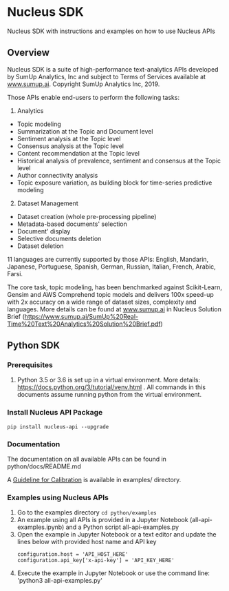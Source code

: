 # Nucleus SDK
Nucleus SDK with instructions and examples on how to use Nucleus APIs

## Overview
Nucleus SDK is a suite of high-performance text-analytics APIs developed by SumUp Analytics, Inc and subject to Terms of Services available at www.sumup.ai. Copyright SumUp Analytics Inc, 2019.

Those APIs enable end-users to perform the following tasks:
1. Analytics
* Topic modeling
* Summarization at the Topic and Document level
* Sentiment analysis at the Topic level
* Consensus analysis at the Topic level
* Content recommendation at the Topic level
* Historical analysis of prevalence, sentiment and consensus at the Topic level
* Author connectivity analysis
* Topic exposure variation, as building block for time-series predictive modeling

2. Dataset Management
* Dataset creation (whole pre-processing pipeline)
* Metadata-based documents' selection
* Document' display
* Selective documents deletion
* Dataset deletion

11 languages are currently supported by those APIs: English, Mandarin, Japanese, Portuguese, Spanish, German, Russian, Italian, French, Arabic, Farsi.

The core task, topic modeling, has been benchmarked against Scikit-Learn, Gensim and AWS Comprehend topic models and delivers 100x speed-up with 2x accuracy on a wide range of dataset sizes, complexity and languages. More details can be found at www.sumup.ai in Nucleus Solution Brief (https://www.sumup.ai/SumUp%20Real-Time%20Text%20Analytics%20Solution%20Brief.pdf)

## Python SDK
### Prerequisites
1. Python 3.5 or 3.6 is set up in a virtual environment. More details: https://docs.python.org/3/tutorial/venv.html . All commands in this documents assume running python from the virtual environment.

### Install Nucleus API Package
```
pip install nucleus-api --upgrade
```

### Documentation
The documentation on all available APIs can be found in python/docs/README.md

A [Guideline for Calibration](python/examples/Guidelines%20for%20Calibrating%20Nucleus%20APIs.pdf) is available in examples/ directory.

### Examples using Nucleus APIs
1. Go to the examples directory `cd python/examples`
1. An example using all APIs is provided in a Jupyter Notebook (all-api-examples.ipynb) and a Python script all-api-examples.py 
1. Open the example in Jupyter Notebook or a text editor and update the lines below with provided host name and API key  
    ```
    configuration.host = 'API_HOST_HERE'
    configuration.api_key['x-api-key'] = 'API_KEY_HERE'
    ```
1. Execute the example in Jupyter Notebook or use the command line: 'python3 all-api-examples.py'

